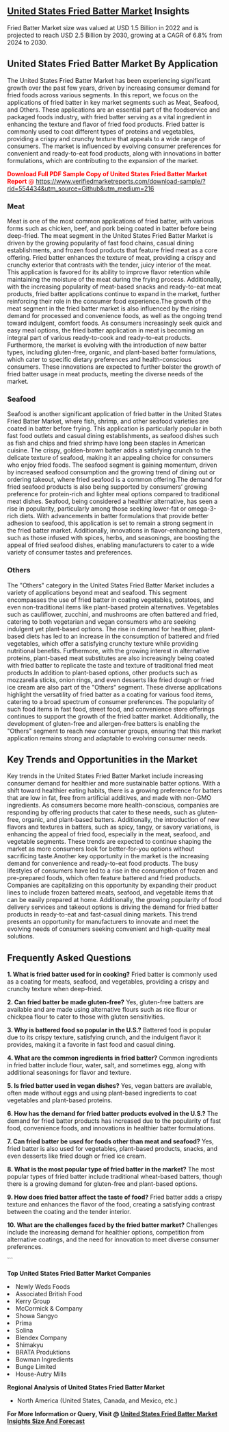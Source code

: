 <h2><a href="https://www.verifiedmarketreports.com/download-sample/?rid=554434&amp;utm_source=Github&amp;utm_medium=216" target="_blank">United States Fried Batter Market</a> Insights</h2><p>Fried Batter Market size was valued at USD 1.5 Billion in 2022 and is projected to reach USD 2.5 Billion by 2030, growing at a CAGR of 6.8% from 2024 to 2030.</p><p><h2>United States Fried Batter Market By Application</h2><p>The United States Fried Batter Market has been experiencing significant growth over the past few years, driven by increasing consumer demand for fried foods across various segments. In this report, we focus on the applications of fried batter in key market segments such as Meat, Seafood, and Others. These applications are an essential part of the foodservice and packaged foods industry, with fried batter serving as a vital ingredient in enhancing the texture and flavor of fried food products. Fried batter is commonly used to coat different types of proteins and vegetables, providing a crispy and crunchy texture that appeals to a wide range of consumers. The market is influenced by evolving consumer preferences for convenient and ready-to-eat food products, along with innovations in batter formulations, which are contributing to the expansion of the market. <p><span class=""><span style="color: #ff0000;"><strong>Download Full PDF Sample Copy of United States Fried Batter Market Report</strong> @ </span><a href="https://www.verifiedmarketreports.com/download-sample/?rid=554434&amp;utm_source=Github&amp;utm_medium=216" target="_blank">https://www.verifiedmarketreports.com/download-sample/?rid=554434&amp;utm_source=Github&amp;utm_medium=216</a></span></p></p><h3>Meat</h3><p>Meat is one of the most common applications of fried batter, with various forms such as chicken, beef, and pork being coated in batter before being deep-fried. The meat segment in the United States Fried Batter Market is driven by the growing popularity of fast food chains, casual dining establishments, and frozen food products that feature fried meat as a core offering. Fried batter enhances the texture of meat, providing a crispy and crunchy exterior that contrasts with the tender, juicy interior of the meat. This application is favored for its ability to improve flavor retention while maintaining the moisture of the meat during the frying process. Additionally, with the increasing popularity of meat-based snacks and ready-to-eat meat products, fried batter applications continue to expand in the market, further reinforcing their role in the consumer food experience.The growth of the meat segment in the fried batter market is also influenced by the rising demand for processed and convenience foods, as well as the ongoing trend toward indulgent, comfort foods. As consumers increasingly seek quick and easy meal options, the fried batter application in meat is becoming an integral part of various ready-to-cook and ready-to-eat products. Furthermore, the market is evolving with the introduction of new batter types, including gluten-free, organic, and plant-based batter formulations, which cater to specific dietary preferences and health-conscious consumers. These innovations are expected to further bolster the growth of fried batter usage in meat products, meeting the diverse needs of the market.<h3>Seafood</h3><p>Seafood is another significant application of fried batter in the United States Fried Batter Market, where fish, shrimp, and other seafood varieties are coated in batter before frying. This application is particularly popular in both fast food outlets and casual dining establishments, as seafood dishes such as fish and chips and fried shrimp have long been staples in American cuisine. The crispy, golden-brown batter adds a satisfying crunch to the delicate texture of seafood, making it an appealing choice for consumers who enjoy fried foods. The seafood segment is gaining momentum, driven by increased seafood consumption and the growing trend of dining out or ordering takeout, where fried seafood is a common offering.The demand for fried seafood products is also being supported by consumers’ growing preference for protein-rich and lighter meal options compared to traditional meat dishes. Seafood, being considered a healthier alternative, has seen a rise in popularity, particularly among those seeking lower-fat or omega-3-rich diets. With advancements in batter formulations that provide better adhesion to seafood, this application is set to remain a strong segment in the fried batter market. Additionally, innovations in flavor-enhancing batters, such as those infused with spices, herbs, and seasonings, are boosting the appeal of fried seafood dishes, enabling manufacturers to cater to a wide variety of consumer tastes and preferences.<h3>Others</h3><p>The "Others" category in the United States Fried Batter Market includes a variety of applications beyond meat and seafood. This segment encompasses the use of fried batter in coating vegetables, potatoes, and even non-traditional items like plant-based protein alternatives. Vegetables such as cauliflower, zucchini, and mushrooms are often battered and fried, catering to both vegetarian and vegan consumers who are seeking indulgent yet plant-based options. The rise in demand for healthier, plant-based diets has led to an increase in the consumption of battered and fried vegetables, which offer a satisfying crunchy texture while providing nutritional benefits. Furthermore, with the growing interest in alternative proteins, plant-based meat substitutes are also increasingly being coated with fried batter to replicate the taste and texture of traditional fried meat products.In addition to plant-based options, other products such as mozzarella sticks, onion rings, and even desserts like fried dough or fried ice cream are also part of the "Others" segment. These diverse applications highlight the versatility of fried batter as a coating for various food items, catering to a broad spectrum of consumer preferences. The popularity of such food items in fast food, street food, and convenience store offerings continues to support the growth of the fried batter market. Additionally, the development of gluten-free and allergen-free batters is enabling the "Others" segment to reach new consumer groups, ensuring that this market application remains strong and adaptable to evolving consumer needs.<h2>Key Trends and Opportunities in the Market</h2><p>Key trends in the United States Fried Batter Market include increasing consumer demand for healthier and more sustainable batter options. With a shift toward healthier eating habits, there is a growing preference for batters that are low in fat, free from artificial additives, and made with non-GMO ingredients. As consumers become more health-conscious, companies are responding by offering products that cater to these needs, such as gluten-free, organic, and plant-based batters. Additionally, the introduction of new flavors and textures in batters, such as spicy, tangy, or savory variations, is enhancing the appeal of fried food, especially in the meat, seafood, and vegetable segments. These trends are expected to continue shaping the market as more consumers look for better-for-you options without sacrificing taste.Another key opportunity in the market is the increasing demand for convenience and ready-to-eat food products. The busy lifestyles of consumers have led to a rise in the consumption of frozen and pre-prepared foods, which often feature battered and fried products. Companies are capitalizing on this opportunity by expanding their product lines to include frozen battered meats, seafood, and vegetable items that can be easily prepared at home. Additionally, the growing popularity of food delivery services and takeout options is driving the demand for fried batter products in ready-to-eat and fast-casual dining markets. This trend presents an opportunity for manufacturers to innovate and meet the evolving needs of consumers seeking convenient and high-quality meal solutions.<h2>Frequently Asked Questions</h2><p><strong>1. What is fried batter used for in cooking?</strong> Fried batter is commonly used as a coating for meats, seafood, and vegetables, providing a crispy and crunchy texture when deep-fried.</p><p><strong>2. Can fried batter be made gluten-free?</strong> Yes, gluten-free batters are available and are made using alternative flours such as rice flour or chickpea flour to cater to those with gluten sensitivities.</p><p><strong>3. Why is battered food so popular in the U.S.?</strong> Battered food is popular due to its crispy texture, satisfying crunch, and the indulgent flavor it provides, making it a favorite in fast food and casual dining.</p><p><strong>4. What are the common ingredients in fried batter?</strong> Common ingredients in fried batter include flour, water, salt, and sometimes egg, along with additional seasonings for flavor and texture.</p><p><strong>5. Is fried batter used in vegan dishes?</strong> Yes, vegan batters are available, often made without eggs and using plant-based ingredients to coat vegetables and plant-based proteins.</p><p><strong>6. How has the demand for fried batter products evolved in the U.S.?</strong> The demand for fried batter products has increased due to the popularity of fast food, convenience foods, and innovations in healthier batter formulations.</p><p><strong>7. Can fried batter be used for foods other than meat and seafood?</strong> Yes, fried batter is also used for vegetables, plant-based products, snacks, and even desserts like fried dough or fried ice cream.</p><p><strong>8. What is the most popular type of fried batter in the market?</strong> The most popular types of fried batter include traditional wheat-based batters, though there is a growing demand for gluten-free and plant-based options.</p><p><strong>9. How does fried batter affect the taste of food?</strong> Fried batter adds a crispy texture and enhances the flavor of the food, creating a satisfying contrast between the coating and the tender interior.</p><p><strong>10. What are the challenges faced by the fried batter market?</strong> Challenges include the increasing demand for healthier options, competition from alternative coatings, and the need for innovation to meet diverse consumer preferences.</p>```</p><p><strong>Top United States Fried Batter Market Companies</strong></p><div data-test-id=""><p><li>Newly Weds Foods</li><li> Associated British Food</li><li> Kerry Group</li><li> McCormick & Company</li><li> Showa Sangyo</li><li> Prima</li><li> Solina</li><li> Blendex Company</li><li> Shimakyu</li><li> BRATA Produktions</li><li> Bowman Ingredients</li><li> Bunge Limited</li><li> House-Autry Mills</li></p><div><strong>Regional Analysis of&nbsp;United States Fried Batter Market</strong></div><ul><li dir="ltr"><p dir="ltr">North America&nbsp;(United States, Canada, and Mexico, etc.)</p></li></ul><p><strong>For More Information or Query, Visit @&nbsp;</strong><strong><a href="https://www.verifiedmarketreports.com/product/fried-batter-market/?utm_source=Github&amp;utm_medium=216" target="_blank">United States Fried Batter Market Insights Size And Forecast</a></strong></p></div>
